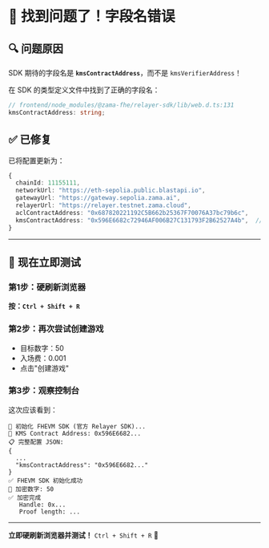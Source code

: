 # 🎉 找到问题了！字段名错误

## 🔍 问题原因

SDK 期待的字段名是 **`kmsContractAddress`**，而不是 `kmsVerifierAddress`！

在 SDK 的类型定义文件中找到了正确的字段名：
```typescript
// frontend/node_modules/@zama-fhe/relayer-sdk/lib/web.d.ts:131
kmsContractAddress: string;
```

## ✅ 已修复

已将配置更新为：
```typescript
{
  chainId: 11155111,
  networkUrl: "https://eth-sepolia.public.blastapi.io",
  gatewayUrl: "https://gateway.sepolia.zama.ai",
  relayerUrl: "https://relayer.testnet.zama.cloud",
  aclContractAddress: "0x687820221192C5B662b25367F70076A37bc79b6c",
  kmsContractAddress: "0x596E6682c72946AF006B27C131793F2B62527A4b",  // ✅ 正确的字段名
}
```

---

## 🎯 现在立即测试

### 第1步：硬刷新浏览器
**按：`Ctrl + Shift + R`**

### 第2步：再次尝试创建游戏
- 目标数字：50
- 入场费：0.001
- 点击"创建游戏"

### 第3步：观察控制台

这次应该看到：
```
🔧 初始化 FHEVM SDK (官方 Relayer SDK)...
🔑 KMS Contract Address: 0x596E6682...
📋 完整配置 JSON:
{
  ...
  "kmsContractAddress": "0x596E6682..."
}
✅ FHEVM SDK 初始化成功
🔐 加密数字: 50
✅ 加密完成
   Handle: 0x...
   Proof length: ...
```

---

**立即硬刷新浏览器并测试！** `Ctrl + Shift + R` 🚀


